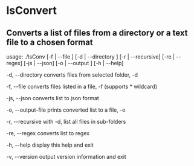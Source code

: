# lsConvert 
## Converts a list of files from a directory or a text file to a chosen format

usage: ./lsConv [-f | --file <path>] [-d | --directory <path>] 
		[-r | --recursive] [-re | --regex] [-js | --json]
		[-o | --output <path>]
		[-h | --help] 



-d, --directory		converts files from selected folder, -d <path>
	
-f, --file		converts files listed in a file, -f <path> 
			  (supports * wildcard)

-js, --json		converts list to json format 

-o, --output-file	prints converted list to a file, -o <path>	

-r, --recursive		with -d, list all files in sub-folders

-re, --regex		converts list to regex

-h, --help		display this help and exit

-v, --version  		output version information and exit

